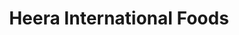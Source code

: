 ---
title: "Heera International Foods"
url: /exeter/heera-international-foods/
shop: Lebensmittel
---